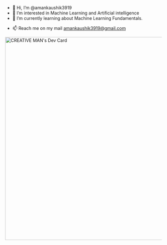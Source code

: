 - 👋 Hi, I’m @amankaushik3919
- 👀 I’m interested in Machine Learning and Artificial intelligence
- 🌱 I’m currently learning about Machine Learning Fundamentals.
<!-- 💞️ I’m looking to collaborate on --->
- 📫 Reach me on my mail amankaushik3919@gmail.com

<!---
amankaushik3919/amankaushik3919 is a ✨ special ✨ repository because its `README.md` (this file) appears on your GitHub profile.
You can click the Preview link to take a look at your changes.
--->
<a href="https://app.daily.dev/creativeman"><img src="https://api.daily.dev/devcards/v2/iD8xy4h4xnEIFkGmyXZ4g.png?type=wide&r=mh7" width="652" alt="CREATIVE MAN's Dev Card"/></a>
